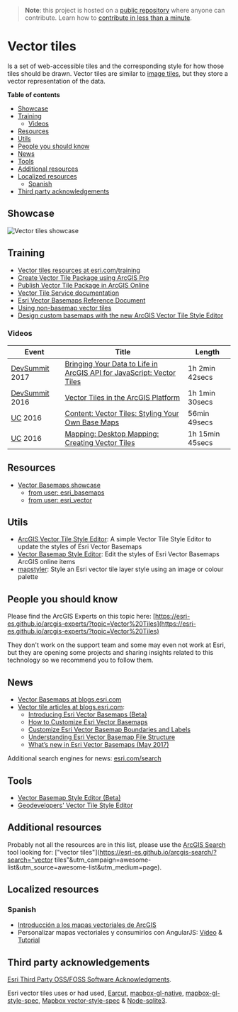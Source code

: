 > **Note**: this project is hosted on a [public repository](https://github.com/hhkaos/awesome-arcgis) where anyone can contribute. Learn how to [contribute in less than a minute](https://github.com/hhkaos/awesome-arcgis/blob/master/CONTRIBUTING.md#contributions).

# Vector tiles
Is a set of web-accessible tiles and the corresponding style for how those tiles should be drawn. Vector tiles are similar to [image tiles](../image-tiles/README.md), but they store a vector representation of the data.

<!-- START doctoc generated TOC please keep comment here to allow auto update -->
<!-- DON'T EDIT THIS SECTION, INSTEAD RE-RUN doctoc TO UPDATE -->
**Table of contents**

- [Showcase](#showcase)
- [Training](#training)
  - [Videos](#videos)
- [Resources](#resources)
- [Utils](#utils)
- [People you should know](#people-you-should-know)
- [News](#news)
- [Tools](#tools)
- [Additional resources](#additional-resources)
- [Localized resources](#localized-resources)
  - [Spanish](#spanish)
- [Third party acknowledgements](#third-party-acknowledgements)

<!-- END doctoc generated TOC please keep comment here to allow auto update -->

## Showcase
![Vector tiles showcase](https://github.com/esri-es/arcgis-vector-tiles/raw/master/images/Vector%20Tile%20Showcase.gif?raw=true)

## Training
* [Vector tiles resources at esri.com/training](https://www.esri.com/training/Bookmark/rkecrk9Yl)
* [Create Vector Tile Package using ArcGIS Pro](http://pro.arcgis.com/en/pro-app/tool-reference/data-management/create-vector-tile-package.htm)
* [Publish Vector Tile Package in ArcGIS Online](http://doc.arcgis.com/en/arcgis-online/share-maps/publish-tiles.htm#ESRI_SECTION1_D7F82432E5DD479DA47B4C9DD657610E)
* [Vector Tile Service documentation](http://server.arcgis.com/en/server/latest/publish-services/windows/vector-tile-services.htm)
* [Esri Vector Basemaps Reference Document](https://www.arcgis.com/home/item.html?id=f0b44a7e86b84109920e23e1e09d38a8)
* [Using non-basemap vector tiles](http://odoe.net/blog/using-non-basemap-vector-tiles/)
* [Design custom basemaps with the new ArcGIS Vector Tile Style Editor](https://www.esri.com/arcgis-blog/products/developers/mapping/design-custom-basemaps-with-the-new-arcgis-vector-tile-style-editor/)

### Videos

|Event|Title|Length|
|---|---|---|
|[DevSummit](http://www.esri.com/events/devsummit) 2017|[Bringing Your Data to Life in ArcGIS API for JavaScript: Vector Tiles](http://www.esri.com/videos/watch?videoid=5015&channelid=LegacyVideo&isLegacy=true&title=vector-tiles-in-the-arcgis-platform)|1h 2min 42secs
|[DevSummit](http://www.esri.com/events/devsummit) 2016|[Vector Tiles in the ArcGIS Platform](http://www.esri.com/videos/watch?videoid=5015&channelid=LegacyVideo&isLegacy=true&title=vector-tiles-in-the-arcgis-platform)|1h 1min 30secs
|[UC](http://www.esri.com/about/events/uc) 2016|[Content: Vector Tiles: Styling Your Own Base Maps](http://www.esri.com/videos/watch?videoid=rYo2YUIM6Yk&title=content:-vector-tiles:-styling-your-own-base-maps)|56min 49secs
|[UC](http://www.esri.com/about/events/uc) 2016|[Mapping: Desktop Mapping: Creating Vector Tiles](http://www.esri.com/videos/watch?videoid=L2ds2rb-d5c&title=mapping:-desktop-mapping:-creating-vector-tiles)| 1h 15min 45secs

## Resources
* [Vector Basemaps showcase](https://github.com/esri-es/arcgis-vector-tiles)
  * [from user: esri_basemaps ](http://www.arcgis.com/home/search.html?q=owner%3Aesri_basemaps&focus=layers-weblayers&restrict=false)
  * [from user: esri_vector](http://www.arcgis.com/home/search.html?q=owner%3Aesri_vector&focus=layers-weblayers&restrict=false)

## Utils
* [ArcGIS Vector Tile Style Editor](https://github.com/Esri/arcgis-vectortile-style-editor): A simple Vector Tile Style Editor to update the styles of Esri Vector Basemaps
* [Vector Basemap Style Editor](https://github.com/jgrayson-apl/VectorBasemapStyleEditor): Edit the styles of Esri Vector Basemaps ArcGIS online items
* [mapstyler](https://esri-es.github.io/awesome-arcgis/arcgis/content/data-storage/service-types/map-service/tile-map-service/vector-tiles/): Style an Esri vector tile layer style using an image or colour palette

## People you should know
Please find the ArcGIS Experts on this topic here: [https://esri-es.github.io/arcgis-experts/?topic=Vector%20Tiles](https://esri-es.github.io/arcgis-experts/?topic=Vector%20Tiles)

They don't work on the support team and some may even not work at Esri,
but they are opening some projects and sharing insights related to this
technology so we recommend you to follow them.

## News
* [Vector Basemaps at blogs.esri.com](https://blogs.esri.com/esri/arcgis/tag/vector-basemap/)
* [Vector tile articles at blogs.esri.com](https://blogs.esri.com/esri/arcgis/tag/vector-tile/):
    * [Introducing Esri Vector Basemaps (Beta)](https://blogs.esri.com/esri/arcgis/2015/11/18/introducing-esri-vector-basemaps-beta/)
    * [How to Customize Esri Vector Basemaps](https://blogs.esri.com/esri/arcgis/2015/11/19/how-to-customize-esri-vector-basemaps/)
    * [Customize Esri Vector Basemap Boundaries and Labels](https://blogs.esri.com/esri/arcgis/2015/11/23/customize-esri-vector-basemap-boundaries-and-labels/)
    * [Understanding Esri Vector Basemap File Structure](https://blogs.esri.com/esri/arcgis/2015/12/02/understanding-esri-vector-basemap-file-structure/)
    * [What’s new in Esri Vector Basemaps (May 2017)](https://blogs.esri.com/esri/arcgis/2017/05/04/whats-new-in-esri-vector-basemaps-may-2017/)

Additional search engines for news: [esri.com/search](http://www.esri.com/search?filter=Blogs&q=vector%20tiles&search=Search)

## Tools

* [Vector Basemap Style Editor (Beta)](https://maps.esri.com/jg/vectorbasemapstyleeditor/)
* [Geodevelopers' Vector Tile Style Editor](https://developers.arcgis.com/vector-tile-style-editor/)

## Additional resources

Probably not all the resources are in this list, please use the [ArcGIS Search](https://esri-es.github.io/arcgis-search/) tool looking for: ["vector tiles"](https://esri-es.github.io/arcgis-search/?search="vector tiles"&utm_campaign=awesome-list&utm_source=awesome-list&utm_medium=page).

## Localized resources

### Spanish
* [Introducción a los mapas vectoriales de ArcGIS](http://www.geodevelopers.org/academy/)
* Personalizar mapas vectoriales y consumirlos con AngularJS: [Vídeo](http://www.geodevelopers.org/academy/) & [Tutorial](https://docs.google.com/document/d/1VJ2gU8HZ7rkBXg_mtPYJl34rtGqLVKbbIc9HZ-fKByg/edit?usp=sharing)

## Third party acknowledgements

[Esri Third Party OSS/FOSS Software Acknowledgments](http://www.esri.com/~/media/Files/Pdfs/legal/pdfs/third-party-software-acknowledgements.pdf).

Esri vector tiles uses or had used, [Earcut](https://github.com/mapbox/earcut), [mapbox-gl-native](https://github.com/mapbox/mapbox-gl-native), [mapbox-gl-style-spec](https://github.com/mapbox/mapbox-gl-style-spec), [Mapbox vector-style-spec](https://github.com/mapbox/vector-tile-spec) & [Node-sqlite3](https://github.com/mapbox/node-sqlite3).

